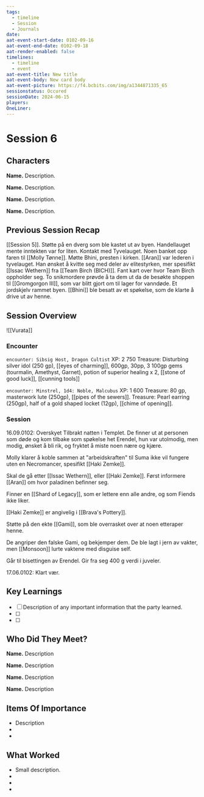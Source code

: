 ```yaml
---
tags:
  - timeline
  - Session
  - Journals
date: 
aat-event-start-date: 0102-09-16
aat-event-end-date: 0102-09-18
aat-render-enabled: false
timelines:
  - timeline
  - event
aat-event-title: New title
aat-event-body: New card body
aat-event-picture: https://f4.bcbits.com/img/a1344871335_65
sessionstatus: Occured
sessionDate: 2024-06-15
players: 
OneLiner:
---
```

# Session 6

## Characters 
 
**Name.** Description. 
 
**Name.** Description. 
 
**Name.** Description. 
 
**Name.** Description. 

## Previous Session Recap
[[Session 5]].
Støtte på en dverg som ble kastet ut av byen. Handellauget mente inntekten var for liten. Kontakt med Tyvelauget. Noen banket opp faren til [[Molly Tønne]]. Møtte Bhini, presten i kirken. [[Aran]] var lederen i tyvelauget. Han ønsket å kvitte seg med deler av elitestyrken, mer spesifikt [[Issac Wethern]] fra [[Team Birch (BICH)]]. Fant kart over hvor Team Birch oppholder seg. To snikmordere prøvde å ta dem ut da de besøkte shoppen til [[Gromgorgon III]], som var blitt gjort om til lager for vanndøde. 
Et jordskjelv rammet byen. [[Bhini]] ble besatt av et spøkelse, som de klarte å drive ut av henne.

## Session Overview 
![[Vurata]]
### Encounter
`encounter: Sibsig Host, Dragon Cultist`
XP: 2 750
Treasure: Disturbing silver idol (250 gp), [[eyes of charming]], 600gp, 30pp, 3 100gp gems (tourmalin, Amethyst, Garnet), potion of superior healing x 2, [[stone of good luck]], [[cunning tools]]  

`encounter: Minstrel, 1d4: Noble, Malcubus`
XP: 1 600
Treasure: 80 gp, masterwork lute (250gp), [[pipes of the sewers]].
Treasure: Pearl earring (250gp), half of a gold shaped locket (12gp), [[chime of opening]].

### Session
16.09.0102: Overskyet
Tilbrakt natten i Templet. De finner ut at personen som døde og kom tilbake som spøkelse het Erendel, hun var utolmodig, men modig, ønsket å bli rik, og fryktet å miste noen nære og kjære. 

Molly klarer å koble sammen at "arbeidskraften" til Suma ikke vil fungere uten en Necromancer, spesifikt [[Haki Zemke]]. 

Skal de gå etter [[Issac Wethern]], eller [[Haki Zemke]]. Først informere [[Aran]] om hvor paladinen befinner seg. 

Finner en [[Shard of Legacy]], som er lettere enn alle andre, og som Fiends ikke liker.

[[Haki Zemke]] er angivelig i [[Brava's Pottery]]. 

Støtte på den ekte [[Gami]], som ble overrasket over at noen etteraper henne. 

De angriper den falske Gami, og bekjemper dem. De ble lagt i jern av vakter, men [[Monsoon]] lurte vaktene med disguise self.

Går til bisettingen av Erendel. Gir fra seg 400 g verdi i juveler.

17.06.0102: Klart vær.



## Key Learnings

- [ ] Description of any important information that the party learned.
- [ ] 
- [ ] 
 
## Who Did They Meet?
 
**Name.** Description 
 
**Name.** Description 
 
**Name.** Description 
 
**Name.** Description 
 
## Items Of Importance
 
- Description
- 
- 

## What Worked 
 
- Small description.
- 
- 
- 
